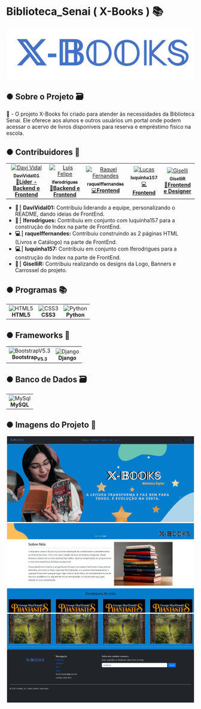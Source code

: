 <!DOCTYPE html>
<html>
    <head>
        <meta charset="UTF-8">
    </head>
    <body>
        <h1>Biblioteca_Senai ( X-Books ) 📚</h1>
        <img src="assets-README/azul-caixa.png" alt="Logo do X-Books">
        <h2>● Sobre o Projeto 🗃️</h2>
        <p>📌 - O projeto X-Books foi criado para atender às necessidades da Biblioteca Senai. Ele oferece aos alunos e outros usuários um portal onde podem acessar o acervo de livros disponíveis para reserva e empréstimo físico na escola.</p>
        <h2>● Contribuidores 👥</h2>
        <table align="center" style="justify-content:center;">
          <tr>
            <td align="center"><a href="https://github.com/DaviVidal01"><img src="https://avatars.githubusercontent.com/u/118399810?v=4" width="100px;" alt="Davi Vidal"/><br /><sub><b>DaviVidal01</b></sub></a><br/><a href="https://github.com/DaviVidal01/Biblioteca_Senai/commits?author=DaviVidal01">🎩<span><strong>Líder - Backend e Frontend</strong></span></a></td>
            <td align="center"><a href="https://github.com/lferodrigues"><img src="https://avatars.githubusercontent.com/u/65414548?v=4" width="100px;" alt="Luis Felipe"/><br /><sub><b>lferodrigues</b></sub></a><br/><a href="https://github.com/DaviVidal01/Biblioteca_Senai/commits?author=lferodrigues">🚀<span><strong>Backend e Frontend</strong></span></a></td>
            <td align="center"><a href="https://github.com/raquelffernandes"><img src="https://avatars.githubusercontent.com/u/131733622?v=4" width="100px;" alt="Raquel Fernandes"/><br /><sub><b>raquelffernandes</b></sub></a><br/><a href="https://github.com/DaviVidal01/Biblioteca_Senai/commits?author=raquelffernandes">💻<span><strong>Frontend</strong></span></a></td> 
            <td align="center"><a href="https://github.com/luquinha157"><img src="https://avatars.githubusercontent.com/u/131728136?v=4" width="100px;" alt="Lucas"/><br /><sub><b>luquinha157</b></sub></a><br/><a href="https://github.com/DaviVidal01/Biblioteca_Senai/commits?author=luquinha157">💻<span><strong>Frontend</strong></span></a></td>
            <td align="center"><a href="https://github.com/GiselliR"><img src="https://avatars.githubusercontent.com/u/131727965?v=4" width="100px;" alt="Giselli"/><br /><sub><b>GiselliR</b></sub></a><br/><a href="https://github.com/DaviVidal01/Biblioteca_Senai/commits?author=GiselliR">🎨<span><strong>Frontend e Designer</strong></span></a></td>
          </tr>
        </table>
        <ul type="square">
            <li><strong>🎩┆ DaviVidal01:</strong> Contribuiu liderando a equipe, personalizando o README, dando ideias de FrontEnd.</li>
            <li><strong>🚀┆ lferodrigues:</strong> Contribuiu em conjunto com luquinha157 para a construção do Index na parte de FrontEnd.</li>
            <li><strong>💻┆ raquelffernandes:</strong> Contribuiu construindo as 2 páginas HTML (Livros e Catálogo) na parte de FrontEnd.</li>
            <li><strong>💻┆ luquinha157:</strong> Contribuiu em conjunto com lferodrigues para a construção do Index na parte de FrontEnd.</li>
            <li><strong>🎨┆ GiselliR:</strong> Contribuiu realizando os designs da Logo, Banners e Carrossel do projeto.</li>
        </ul>
        <h2>● Programas 📚</h2>
        <table>
          <tr>
            <td align="center"><img src="https://cdn.jsdelivr.net/gh/devicons/devicon/icons/html5/html5-original-wordmark.svg" width="50px" alt="HTML5"/><br/><strong>HTML5</strong></td>
            <td align="center"><img src="https://cdn.jsdelivr.net/gh/devicons/devicon/icons/css3/css3-original-wordmark.svg" width="50px" alt="CSS3"/><br/><strong>CSS3</strong></td>
            <td align="center"><img src="https://cdn.jsdelivr.net/gh/devicons/devicon/icons/python/python-original.svg" width="50px" alt="Python"/><br/><strong>Python</strong></td>
          </tr>
        </table>
        <h2>● Frameworks 🤖</h2>
        <table>
          <tr>
            <td align="center"><img src="https://cdn.jsdelivr.net/gh/devicons/devicon/icons/bootstrap/bootstrap-original.svg" width="50px" alt="BootstrapV5.3"/><br/><strong>Bootstrap<sub>V5.3</sub></strong></td>
            <td align="center"><img src="https://cdn.jsdelivr.net/gh/devicons/devicon/icons/django/django-plain.svg" width="50px" alt="Django"/><br/><strong>Django</strong></td>
          </tr>
        </table>
        <h2>● Banco de Dados 🗃️</h2>
        <table>
          <tr>
            <td align="center"><img src="https://cdn.jsdelivr.net/gh/devicons/devicon/icons/mysql/mysql-original-wordmark.svg" width="100px" alt="MySql"/><br/><strong>MySQL</strong></td>
          </tr>
        </table>
        <h2>● Imagens do Projeto 📖</h2>
        <div style="justify-content:center;" align="center">
            <img src="assets-README/image1.png" alt="Imagem1" width="500px">
            <br>
            <img src="assets-README/image2.png" alt="Imagem2" width="500px">
<br>
            <img src="assets-README/image3.png" alt="Imagem3" width="500px">
        </div>
    </body>
</html>
